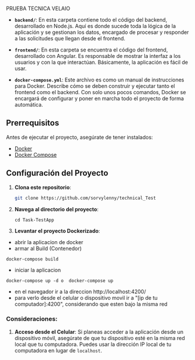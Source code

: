 

PRUEBA TECNICA VELAIO

- **`backend/`**: En esta carpeta contiene todo el código del backend, desarrollado en Node.js. Aquí es donde sucede toda la lógica de la aplicación y se gestionan los datos, encargado de procesar y responder a las solicitudes que llegan desde el frontend.

- **`frontend/`**: En esta carpeta se encuentra el código del frontend, desarrollado con Angular. Es responsable de mostrar la interfaz a los usuarios y con la que interactúan. Básicamente, la aplicación es fácil de usar.
  
- **`docker-compose.yml`**: Este archivo es como un manual de instrucciones para Docker. Describe cómo se deben construir y ejecutar tanto el frontend como el backend. Con solo unos pocos comandos, Docker se encargará de configurar y poner en marcha todo el proyecto de forma automática.

## Prerrequisitos

Antes de ejecutar el proyecto, asegúrate de tener instalados:

- [Docker](https://www.docker.com/)
- [Docker Compose](https://docs.docker.com/compose/)

## Configuración del Proyecto

1. **Clona este repositorio**:

   ```bash
   git clone https://github.com/sorvylenny/technical_Test

2. **Navega al directorio del proyecto**:
   ```
   cd Task-TestApp

3. **Levantar el proyecto Dockerizado**:
- abrir la aplicacion de docker 
- armar al Build (Contenedor)
``` 
docker-compose build
```
- iniciar la aplicacion 
``` 
docker-compose up -d o  docker-compose up
```
- en el navegador ir a la direccion  http://localhost:4200/
- para verlo desde el celular o dispositivo movil ir a "[ip de tu computador]:4200", considerando que esten bajo la misma red



### Consideraciones:

1. **Acceso desde el Celular**: Si planeas acceder a la aplicación desde un dispositivo móvil, asegúrate de que tu dispositivo esté en la misma red local que tu computadora. Puedes usar la dirección IP local de tu computadora en lugar de `localhost`.